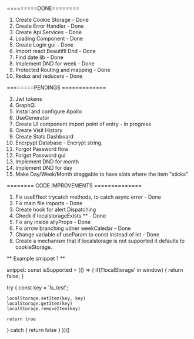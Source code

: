 ###

=========DONE========

1. Create Cookie Storage - Done
2. Create Error Handler - Done
3. Create Api Services - Done
4. Loading Component - Done
5. Create Login gui - Done
6. Import react Beautifll Dnd - Done
7. Find date lib - Done
8. Implement DND for week - Done
9. Protected Routing and mapping - Done
10. Redux and reducers - Done

========PENDINGS =============

3. Jwt tokens
4. GraphQl
5. Install and configure Apollo
6. UseGenerator
7. Create UI component import point of entry - in progress
8. Create Visit History
9. Create Stats Dashboard
10. Encrpypt Database - Encrypt string.
11. Forgot Password flow
12. Forgot Password gui
13. Implement DND for month
14. Implement DND for day
15. Make Day/Week/Month draggable to have slots where the item "sticks"

======== CODE IMPROVEMENTS ==============

1. Fix useEffect trycatch methods, to catch async error - Done
2. Fix main file imports - Done
3. Create hook for alert Dispatching
4. Check if localstorageExists \*\* - Done
5. Fix any inside allyProps - Done
6. Fix arrow branching udner weekCaledar - Done
7. Change variable of useParam to const instead of let - Done
8. Create a mechanism that if localstorage is not supported it defaults to cookieStorage.

** Example smippet 1 **

snippet:
const isSupported = (() => {
if(!'localStorage' in window) {
return false;
}

try {
const key = '_ls_test_';

    localStorage.setItem(key, key)
    localStorage.getItem(key)
    localStorage.removeItem(key)

    return true

} catch {
return false
}
})()
